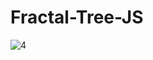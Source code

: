 # Fractal-Tree-JS


![4](https://user-images.githubusercontent.com/90233553/185669689-1fd8d0fc-ea22-4026-a6b6-70b5cc5c144c.PNG)
